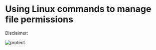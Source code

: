 # Using Linux commands to manage file permissions

Disclaimer:

![protect](https://media.giphy.com/media/mpWFQhaf8m0keXejqB/giphy.gif?cid=ecf05e47xlz58xcxukfsgcwynfa0zbejgvyr2ve3vh7g5aq4&ep=v1_gifs_search&rid=giphy.gif&ct=g)
